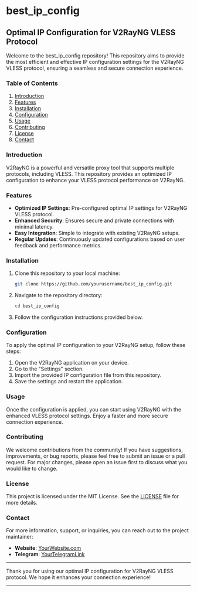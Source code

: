 # best_ip_config

## Optimal IP Configuration for V2RayNG VLESS Protocol

Welcome to the best_ip_config repository! This repository aims to provide the most efficient and effective IP configuration settings for the V2RayNG VLESS protocol, ensuring a seamless and secure connection experience.

### Table of Contents

1. [Introduction](#introduction)
2. [Features](#features)
3. [Installation](#installation)
4. [Configuration](#configuration)
5. [Usage](#usage)
6. [Contributing](#contributing)
7. [License](#license)
8. [Contact](#contact)

### Introduction

V2RayNG is a powerful and versatile proxy tool that supports multiple protocols, including VLESS. This repository provides an optimized IP configuration to enhance your VLESS protocol performance on V2RayNG.

### Features

- **Optimized IP Settings**: Pre-configured optimal IP settings for V2RayNG VLESS protocol.
- **Enhanced Security**: Ensures secure and private connections with minimal latency.
- **Easy Integration**: Simple to integrate with existing V2RayNG setups.
- **Regular Updates**: Continuously updated configurations based on user feedback and performance metrics.

### Installation

1. Clone this repository to your local machine:
    ```sh
    git clone https://github.com/yourusername/best_ip_config.git
    ```

2. Navigate to the repository directory:
    ```sh
    cd best_ip_config
    ```

3. Follow the configuration instructions provided below.

### Configuration

To apply the optimal IP configuration to your V2RayNG setup, follow these steps:

1. Open the V2RayNG application on your device.
2. Go to the "Settings" section.
3. Import the provided IP configuration file from this repository.
4. Save the settings and restart the application.

### Usage

Once the configuration is applied, you can start using V2RayNG with the enhanced VLESS protocol settings. Enjoy a faster and more secure connection experience.

### Contributing

We welcome contributions from the community! If you have suggestions, improvements, or bug reports, please feel free to submit an issue or a pull request. For major changes, please open an issue first to discuss what you would like to change.

### License

This project is licensed under the MIT License. See the [LICENSE](LICENSE) file for more details.

### Contact

For more information, support, or inquiries, you can reach out to the project maintainer:

- **Website**: [YourWebsite.com](https://yourwebsite.com)
- **Telegram**: [YourTelegramLink](https://t.me/yourtelegram)

---

Thank you for using our optimal IP configuration for V2RayNG VLESS protocol. We hope it enhances your connection experience!

---
